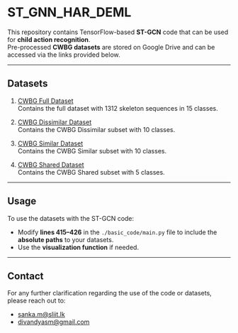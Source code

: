 # ST_GNN_HAR_DEML

This repository contains TensorFlow-based **ST-GCN** code that can be used for **child action recognition**.  
Pre-processed **CWBG datasets** are stored on Google Drive and can be accessed via the links provided below.

---

## Datasets

1. [CWBG Full Dataset](https://drive.google.com/drive/folders/1T9kgWkrNlrPm_eKbY3NfBXsGVLDdBPt-?usp=share_link)  
   Contains the full dataset with 1312 skeleton sequences in 15 classes.

2. [CWBG Dissimilar Dataset](https://drive.google.com/drive/folders/1TwUnf5G_4IhLIh04Q1vb-JGPt1G5Hfby?usp=share_link)  
   Contains the CWBG Dissimilar subset with 10 classes.

3. [CWBG Similar Dataset](https://drive.google.com/drive/folders/1RUymfektG0jyCCpRr5Mdw-eWt2Pcxzzt?usp=share_link)  
   Contains the CWBG Similar subset with 10 classes.

4. [CWBG Shared Dataset](https://drive.google.com/drive/folders/1RMKR7cxV7BTCTjUTBSTAhxwXscBHeFFB?usp=share_link)  
   Contains the CWBG Shared subset with 5 classes.

---

## Usage

To use the datasets with the ST-GCN code:

- Modify **lines 415–426** in the `./basic_code/main.py` file to include the **absolute paths** to your datasets.
- Use the **visualization function** if needed.

---

## Contact

For any further clarification regarding the use of the code or datasets, please reach out to:

- sanka.m@sliit.lk  
- divandyasm@gmail.com
